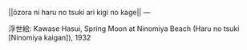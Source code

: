 ||ōzora ni haru no tsuki ari kigi no kage||
—[](https://ja.wikipedia.org/wiki/)

浮世絵: Kawase Hasui, Spring Moon at Ninomiya Beach (Haru no tsuki [Ninomiya kaigan]), 1932